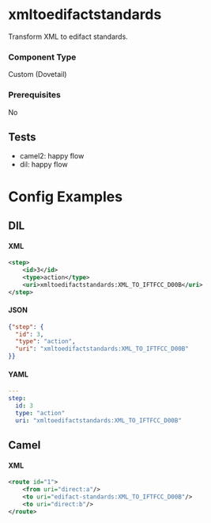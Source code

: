 # xmltoedifactstandards

Transform XML to edifact standards.

### Component Type

Custom (Dovetail)

### Prerequisites

No

## Tests

- camel2: happy flow
- dil: happy flow

# Config Examples

## DIL

#### XML

```xml
<step>
    <id>3</id>
    <type>action</type>
    <uri>xmltoedifactstandards:XML_TO_IFTFCC_D00B</uri>
</step>
```

#### JSON

```json
{"step": {
  "id": 3,
  "type": "action",
  "uri": "xmltoedifactstandards:XML_TO_IFTFCC_D00B"
}}
```

#### YAML

```yaml
---
step:
  id: 3
  type: "action"
  uri: "xmltoedifactstandards:XML_TO_IFTFCC_D00B"
```

## Camel

#### XML

```xml
<route id="1">
    <from uri="direct:a"/>
    <to uri="edifact-standards:XML_TO_IFTFCC_D00B"/>
    <to uri="direct:b"/>
</route>
```
